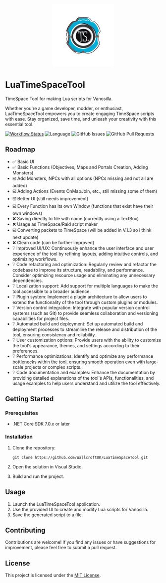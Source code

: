 <div align="center">
  <img src="https://github.com/WallcroftUK/LuaTimeSpaceTool/raw/main/assets/logo.png" alt="LuaTimeSpaceTool Logo" width="200">
</div>

# LuaTimeSpaceTool

TimeSpace Tool for making Lua scripts for Vanosilla.

Whether you're a game developer, modder, or enthusiast, LuaTimeSpaceTool empowers you to create engaging TimeSpace scripts with ease. Stay organized, save time, and unleash your creativity with this essential tool.


[![Workflow Status](https://github.com/WallcroftUK/LuaTimeSpaceTool/actions/workflows/dotnet-desktop.yml/badge.svg)](https://github.com/WallcroftUK/LuaTimeSpaceTool/actions/workflows/dotnet-desktop.yml)
![Language](https://img.shields.io/github/languages/top/WallcroftUK/LuaTimeSpaceTool)
![GitHub Issues](https://img.shields.io/github/issues/WallcroftUK/LuaTimeSpaceTool)
![GitHub Pull Requests](https://img.shields.io/github/issues-pr/WallcroftUK/LuaTimeSpaceTool)

## Roadmap

- ✅ Basic UI
- ✅ Basic Functions (Objectives, Maps and Portals Creation, Adding Monsters)
- ☑️ Add Monsters, NPCs with all options (NPCs missing and not all are added)
- ☑️ Adding Actions (Events OnMapJoin, etc., still missing some of them)
- ☑️ Better UI (still needs improvement)
- ☑️ Every Function has its own Window (functions that exist have their own windows)
- ❌ Saving directly to file with name (currently using a TextBox)
- ❌ Usage as TimeSpace/Raid script maker
- ☑️ Converting packets to TimeSpace (will be added in V.1.3 so i think next update)
- ❌ Clean code (can be further improved)
- ❔ Improved UI/UX: Continuously enhance the user interface and user experience of the tool by refining layouts, adding intuitive controls, and optimizing workflows.
- ❔ Code refactoring and optimization: Regularly review and refactor the codebase to improve its structure, readability, and performance. Consider optimizing resource usage and eliminating any unnecessary dependencies.
- ❔ Localization support: Add support for multiple languages to make the tool accessible to a broader audience.
- ❔ Plugin system: Implement a plugin architecture to allow users to extend the functionality of the tool through custom plugins or modules.
- ❔ Version control integration: Integrate with popular version control systems (such as Git) to provide seamless collaboration and versioning capabilities for project files.
- ❔ Automated build and deployment: Set up automated build and deployment processes to streamline the release and distribution of the tool, ensuring consistency and reliability.
- ❔ User customization options: Provide users with the ability to customize the tool's appearance, themes, and settings according to their preferences.
- ❔ Performance optimizations: Identify and optimize any performance bottlenecks within the tool, ensuring smooth operation even with large-scale projects or complex scripts.
- ❔ Code documentation and examples: Enhance the documentation by providing detailed explanations of the tool's APIs, functionalities, and usage examples to help users understand and utilize the tool effectively.

## Getting Started

### Prerequisites

- .NET Core SDK 7.0.x or later

### Installation

1. Clone the repository:

   ```shell
   git clone https://github.com/WallcroftUK/LuaTimeSpaceTool.git
   ```
2. Open the solution in Visual Studio.
3. Build and run the project.

## Usage

1. Launch the LuaTimeSpaceTool application.
2. Use the provided UI to create and modify Lua scripts for Vanosilla.
3. Save the generated script to a file.

## Contributing

Contributions are welcome! If you find any issues or have suggestions for improvement, please feel free to submit a pull request.

## License

This project is licensed under the [MIT License](LICENSE).

<!-- 
## Acknowledgments

- [Library Name](Library Link): This project utilizes the functionality provided by the Library Name to achieve XYZ.
- [Tutorial](Tutorial Link): The implementation of feature ABC was inspired by the tutorial found at Tutorial Link.
- Special thanks to [Contributor Name](Contributor GitHub Profile) for their valuable contributions and support throughout the development of this project.
-->
